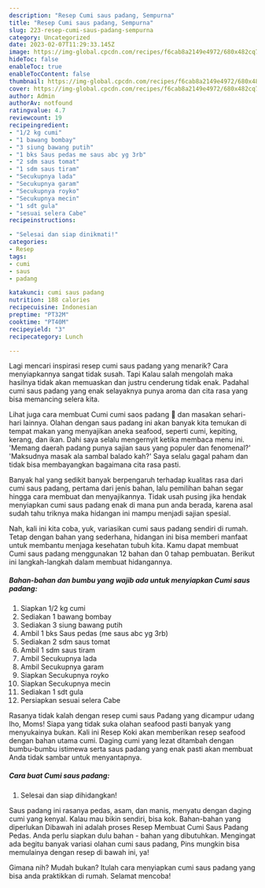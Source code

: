 ```yaml
---
description: "Resep Cumi saus padang, Sempurna"
title: "Resep Cumi saus padang, Sempurna"
slug: 223-resep-cumi-saus-padang-sempurna
category: Uncategorized
date: 2023-02-07T11:29:33.145Z
image: https://img-global.cpcdn.com/recipes/f6cab8a2149e4972/680x482cq70/cumi-saus-padang-foto-resep-utama.jpg
hideToc: false
enableToc: true
enableTocContent: false
thumbnail: https://img-global.cpcdn.com/recipes/f6cab8a2149e4972/680x482cq70/cumi-saus-padang-foto-resep-utama.jpg
cover: https://img-global.cpcdn.com/recipes/f6cab8a2149e4972/680x482cq70/cumi-saus-padang-foto-resep-utama.jpg
author: Admin
authorAv: notfound
ratingvalue: 4.7
reviewcount: 19
recipeingredient:
- "1/2 kg cumi"
- "1 bawang bombay"
- "3 siung bawang putih"
- "1 bks Saus pedas me saus abc yg 3rb"
- "2 sdm saus tomat"
- "1 sdm saus tiram"
- "Secukupnya lada"
- "Secukupnya garam"
- "Secukupnya royko"
- "Secukupnya mecin"
- "1 sdt gula"
- "sesuai selera Cabe"
recipeinstructions:

- "Selesai dan siap dinikmati!"
categories:
- Resep
tags:
- cumi
- saus
- padang

katakunci: cumi saus padang 
nutrition: 188 calories
recipecuisine: Indonesian
preptime: "PT32M"
cooktime: "PT40M"
recipeyield: "3"
recipecategory: Lunch

---
```



Lagi mencari inspirasi resep cumi saus padang yang menarik? Cara menyiapkannya sangat tidak susah. Tapi Kalau salah mengolah maka hasilnya tidak akan memuaskan dan justru cenderung tidak enak. Padahal cumi saus padang yang enak selayaknya punya aroma dan cita rasa yang bisa memancing selera kita.


Lihat juga cara membuat Cumi cumi saos padang 🦑 dan masakan sehari-hari lainnya. Olahan dengan saus padang ini akan banyak kita temukan di tempat makan yang menyajikan aneka seafood, seperti cumi, kepiting, kerang, dan ikan. Dahi saya selalu mengernyit ketika membaca menu ini. &#39;Memang daerah padang punya sajian saus yang populer dan fenomenal?&#39; &#39;Maksudnya masak ala sambal balado kah?&#39; Saya selalu gagal paham dan tidak bisa membayangkan bagaimana cita rasa pasti.

Banyak hal yang sedikit banyak berpengaruh terhadap kualitas rasa dari cumi saus padang, pertama dari jenis bahan, lalu pemilihan bahan segar hingga cara membuat dan menyajikannya. Tidak usah pusing jika hendak menyiapkan cumi saus padang enak di mana pun anda berada, karena asal sudah tahu triknya maka hidangan ini mampu menjadi sajian spesial.


Nah, kali ini kita coba, yuk, variasikan cumi saus padang sendiri di rumah. Tetap dengan bahan yang sederhana, hidangan ini bisa memberi manfaat untuk membantu menjaga kesehatan tubuh kita. Kamu dapat membuat Cumi saus padang menggunakan 12 bahan dan 0 tahap pembuatan. Berikut ini langkah-langkah dalam membuat hidangannya.

<!--inarticleads1-->

##### Bahan-bahan dan bumbu yang wajib ada untuk menyiapkan Cumi saus padang:

1. Siapkan 1/2 kg cumi
1. Sediakan 1 bawang bombay
1. Sediakan 3 siung bawang putih
1. Ambil 1 bks Saus pedas (me saus abc yg 3rb)
1. Sediakan 2 sdm saus tomat
1. Ambil 1 sdm saus tiram
1. Ambil Secukupnya lada
1. Ambil Secukupnya garam
1. Siapkan Secukupnya royko
1. Siapkan Secukupnya mecin
1. Sediakan 1 sdt gula
1. Persiapkan sesuai selera Cabe


Rasanya tidak kalah dengan resep cumi saus Padang yang dicampur udang lho, Moms! Siapa yang tidak suka olahan seafood pasti banyak yang menyukainya bukan. Kali ini Resep Koki akan memberikan resep seafood dengan bahan utama cumi. Daging cumi yang lezat ditambah dengan bumbu-bumbu istimewa serta saus padang yang enak pasti akan membuat Anda tidak sambar untuk menyantapnya. 

<!--inarticleads2-->

##### Cara buat Cumi saus padang:


1. Selesai dan siap dihidangkan!

Saus padang ini rasanya pedas, asam, dan manis, menyatu dengan daging cumi yang kenyal. Kalau mau bikin sendiri, bisa kok. Bahan-bahan yang diperlukan Dibawah ini adalah proses Resep Membuat Cumi Saus Padang Pedas. Anda perlu siapkan dulu bahan - bahan yang dibutuhkan. Mengingat ada begitu banyak variasi olahan cumi saus padang, Pins mungkin bisa memulainya dengan resep di bawah ini, ya! 

Gimana nih? Mudah bukan? Itulah cara menyiapkan cumi saus padang yang bisa anda praktikkan di rumah. Selamat mencoba!
